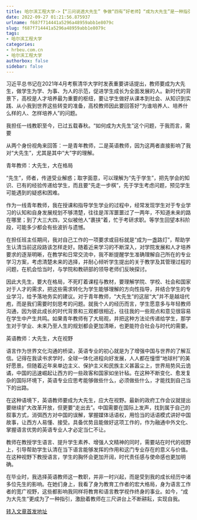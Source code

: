 ```yaml
---
title: 哈尔滨工程大学->【“三问说透大先生” 争做“四有”好老师】“成为大先生”是一种指引 | hrbeu.com.cn
date: 2022-09-27 01:21:56.875937
urlname: f687f714441a5296a48959abb1e8079c
slug: f687f714441a5296a48959abb1e8079c
tags: 
- 哈尔滨工程大学
categories:
- hrbeu.com.cn
- 哈尔滨工程大学
authorbox: false
sidebar: false
---
```

习近平总书记在2021年4月考察清华大学时发表重要讲话提出，教师要成为大先生，做学生为学、为事、为人的示范，促进学生成长为全面发展的人。新时代的背景下，高校是人才培养最为重要的枢纽，要让学生做好从课本到社会、从知识到实践、从小我到世界这些转变的准备，高校教师因此要回答好“为谁培养人、培养什么样的人、怎样培养人”的问题。

我担任一线教职至今，已过五载春秋。“如何成为大先生”这个问题，于我而言，需要
<!--more-->
从两个身份视角来回答：一是青年教师，二是英语教师，因为这两者直接影响了我对“大先生”，尤其是其中“大”字的理解。

青年教师：大先生，大在格局

“先生”，师者，传道受业解惑；取字面意，可以理解为“先于学生”，把先学会的知识、已有的经验传递给学生，而且要“先走一步棋”，先于学生考虑问题，预见学生可能遇到的疑惑和困难。

作为一线青年教师，我在授课和指导学生学业的过程中，经常发现学生对于专业学习的认知和自身发展规划不够清楚，往往是浑浑噩噩过了一两年，不知道未来的路在哪里；到了大三大四，又似被他人“裹挟”着，忙于考研求职。等学生回望本科阶段，可能多少都会有些波折与遗憾。

在担任班主任期间，我对自己工作的一项要求或目标就是“成为一盏路灯”，帮助学生认清当前这段路该怎样走好。随着近来学习的不断深入，对学院发展和人才培养要求的逐渐明晰，在教学和日常交流中，我不断提醒学生准确理解自己所在的专业学习方案，考虑清楚未来的选择，并耐心倾听学生提出的关于教学及其管理过程的问题，在机会恰当时，与学院和教研部的领导老师们反映探讨。

因此大先生，要大在格局，不死盯着课程与教材，要理解学院、学校、社会和国家对于人才的需求，把这些需求转化为学生能够理解的方向性指导，并结合学生的专业学习，给予落地务实的建议。对于青年教师，“大先生”的这层“大”并不是越俎代庖，而是我们需要时刻思考的问题。就我个人的经历而言，学生愿意多与年轻教师沟通，因为彼此成长的时代背景和三观都很相近，往往我的一些观点和意见很容易在学生中产生共鸣。如果青年教师有了大局观，并把这种方法论传递给学生，那学生对于学业、未来乃至人生的规划都会更加清晰，也更能符合社会与时代的需要。

英语教师：大先生，大在视野

语言作为世界文化沟通的桥梁，英语专业的初心就是为了增强中国与世界的了解互信。记得在我读书求学时，全球一体化进程向好发展，人人都在憧憬“地球村”的美好愿景。但随着近年来单边主义、保护主义和民族主义甚嚣尘上，世界局势风云诡谲，中国的迅速崛起让西方的一些政客和国家如坐针毡。在这种不断变化、愈发复杂的国际环境下，英语专业应思考能够做些什么，必须做些什么，才能找到自己当下的出路。

在这种语境下，英语教师要成为大先生，应大在视野。最新的政府工作会议就提出要继续扩大改革开放，但更要“走出去”。中国需要在国际上发声，找到属于自己的叙事方式，消弭西方对中国的误解，掌握媒体话语权，用恰当的话语模式讲好中国故事，让西方人易懂、接受。具备优势且能做好这项工作的，作为融通中外文化、掌握语言优势的英语专业人才必定当仁不让。

教师在教授学生语言、提升学生素养、增强人文精神的同时，需要站在时代的视野上，引导帮助学生认清在当下语言能够发挥的作用和这门专业存在的意义与价值。在这种视野下教授语言，学生的胸怀会更加开阔，时代责任感与使命感也更加明确。

在毕业时，我选择英语教师这一教职，并非一时兴起，而是受到我的成长经历中诸多位先生的影响。在她们身上，我看了身为教育工作者的宏大格局，身为语言工作者的宽广视野，这些都影响我同样将教育和语言教学视作终身的事业。如今，“成为大先生”更成为了一种指引，激励着教师在三尺讲台上不断耕耘，实现自我。



[转入文章首发地址](http://gongxue.cn/info/1015/73069.htm)
